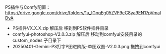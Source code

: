 
PS插件与Comfy配置： https://drive.google.com/drive/folders/1u_IGnqEg05ZVF9eC8ya9EN17pVmalDyA


- PS插件VX.X.X.zip 解压后 移到到PS软件插件目录
- comfyui-photoshop-V2.0.3.zip 解压后 移动到comfyui安装目录的 custom_nodes 子目录下
- 20250401-Gemini-PS打字P图进阶版-单图双图-V2.0.3.png 拖拽到comfyui


